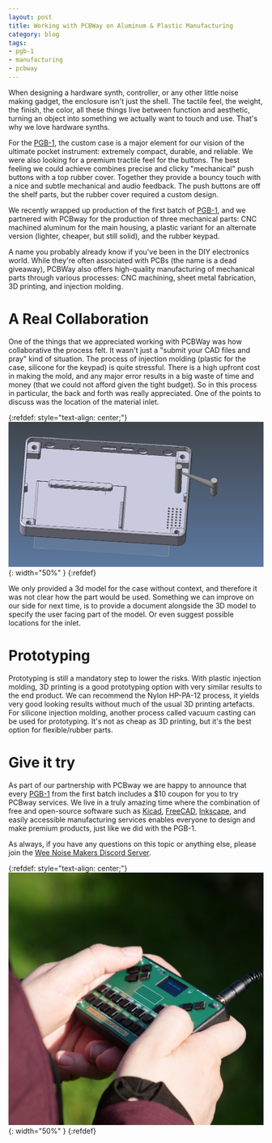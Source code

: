 ```yaml
---
layout: post
title: Working with PCBWay on Aluminum & Plastic Manufacturing
category: blog
tags:
- pgb-1
- manufacturing
- pcbway
---
```


When designing a hardware synth, controller, or any other little noise making
gadget, the enclosure isn't just the shell. The tactile feel, the weight, the
finish, the color, all these things live between function and aesthetic,
turning an object into something we actually want to touch and use. That's why
we love hardware synths.

For the [PGB-1](/pgb-1), the custom case is a major element for our vision of
the ultimate pocket instrument: extremely compact, durable, and reliable. We
were also looking for a premium tractile feel for the buttons. The best feeling
we could achieve combines precise and clicky "mechanical" push buttons with a
top rubber cover. Together they provide a bouncy touch with a nice and subtle
mechanical and audio feedback. The push buttons are off the shelf parts, but
the rubber cover required a custom design.

We recently wrapped up production of the first batch of [PGB-1](/pgb-1), and we
partnered with PCBway for the production of three mechanical parts: CNC
machined aluminum for the main housing, a plastic variant for an alternate
version (lighter, cheaper, but still solid), and the rubber keypad.

A name you probably already know if you've been in the DIY electronics world.
While they're often associated with PCBs (the name is a dead giveaway), PCBWay
also offers high-quality manufacturing of mechanical parts through various
processes: CNC machining, sheet metal fabrication, 3D printing, and injection
molding.

# A Real Collaboration

One of the things that we appreciated working with PCBWay was how collaborative
the process felt. It wasn't just a "submit your CAD files and pray" kind of
situation. The process of injection molding (plastic for the case, silicone for
the keypad) is quite stressful. There is a high upfront cost in making the
mold, and any major error results in a big waste of time and money (that we
could not afford given the tight budget). So in this process in particular, the
back and forth was really appreciated. One of the points to discuss was the
location of the material inlet.

{:refdef: style="text-align: center;"}
![3D render showing the location of injection molding inlet for the PGB-1 case](/assets/pgb-1/pgb1-pcbway-injection-inlet.png){: width="50%" }
{:refdef}

We only provided a 3d model for the case without context, and therefore it was
not clear how the part would be used. Something we can improve on our side for
next time, is to provide a document alongside the 3D model to specify the user
facing part of the model. Or even suggest possible locations for the inlet.

# Prototyping

Prototyping is still a mandatory step to lower the risks. With plastic
injection molding, 3D printing is a good prototyping option with very similar
results to the end product. We can recommend the Nylon HP-PA-12 process, it
yields very good looking results without much of the usual 3D printing
artefacts. For silicone injection molding, another process called vacuum
casting can be used for prototyping. It's not as cheap as 3D printing, but it's
the best option for flexible/rubber parts.

# Give it try

As part of our partnership with PCBway we are happy to announce that every
[PGB-1](/pgb-1) from the first batch includes a $10 coupon for you to try
PCBway services. We live in a truly amazing time where the combination of free
and open-source software such as [Kicad](https://www.kicad.org/),
[FreeCAD](https://www.freecad.org/), [Inkscape](https://inkscape.org/), and
easily accessible manufacturing services enables everyone to design and make
premium products, just like we did with the PGB-1.

As always, if you have any questions on this topic or anything else, please
join the [Wee Noise Makers Discord Server](https://discord.gg/EAmAgsmV5V).


{:refdef: style="text-align: center;"}
![The hands of the most beautiful person in the world holding a PGB-1](/assets/pgb-1/pgb1-in-hands.jpg){: width="50%" }
{:refdef}
